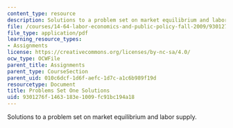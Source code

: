```yaml
---
content_type: resource
description: Solutions to a problem set on market equilibrium and labor supply.
file: /courses/14-64-labor-economics-and-public-policy-fall-2009/9301276f1463183e1009fc91bc194a18_MIT14_64F09_ps1_sol.pdf
file_type: application/pdf
learning_resource_types:
- Assignments
license: https://creativecommons.org/licenses/by-nc-sa/4.0/
ocw_type: OCWFile
parent_title: Assignments
parent_type: CourseSection
parent_uid: 010c6dcf-1d6f-aefc-1d7c-a1c6b989f19d
resourcetype: Document
title: Problems Set One Solutions
uid: 9301276f-1463-183e-1009-fc91bc194a18
---
```

Solutions to a problem set on market equilibrium and labor supply.